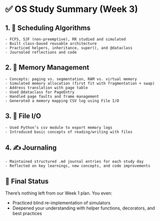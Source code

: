 # ✅ OS Study Summary (Week 3)

## 1. 📄 Scheduling Algorithms

    - FCFS, SJF (non-preemptive), RR studied and simulated
    - Built class-based reusable architecture
    - Practiced helpers, inheritance, super(), and @dataclass
    - Journaled reflections and code

## 2. 🧠 Memory Management

    - Concepts: paging vs. segmentation, RAM vs. virtual memory
    - Simulated memory allocation (first fit with fragmentation + swap)
    - Address translation with page table
    - Used @dataclass for PageEntry
    - Handled page faults and frame management
    - Generated a memory mapping CSV log using File I/O

## 3. 📂 File I/O

    - Used Python’s csv module to export memory logs
    - Introduced basic concepts of reading/writing with files

## 4. ✍️ Journaling

    - Maintained structured .md journal entries for each study day
    - Reflected on key learnings, new concepts, and code improvements

## 🧾 Final Status

There’s nothing left from our Week 1 plan. You even:

- Practiced blind re-implementation of simulators
- Deepened your understanding with helper functions, decorators, and best practices

